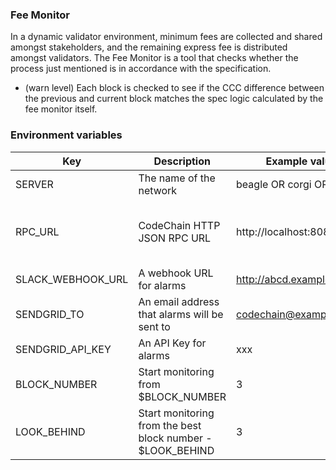 ### Fee Monitor
In a dynamic validator environment, minimum fees are collected and shared amongst stakeholders, and the remaining express fee is distributed amongst validators. The Fee Monitor is a tool that checks whether the process just mentioned is in accordance with the specification.
* (warn level) Each block is checked to see if the CCC difference between the previous and current block matches the spec logic calculated by the fee monitor itself.

### Environment variables

| Key               | Description                                                | Example values              | Default value                                                               |
| ----------------- | ---------------------------------------------------------- | --------------------------- | --------------------------------------------------------------------------- |
| SERVER            | The name of the network                                    | beagle OR corgi OR mainnet  | corgi                                                                       |
| RPC_URL           | CodeChain HTTP JSON RPC URL                                | http://localhost:8080       | https://corgi-rpc.codechain.io in corgi https://rpc.codechain.io in mainnet |
| SLACK_WEBHOOK_URL | A webhook URL for alarms                                   | http://abcd.example.com/x/y | null                                                                        |
| SENDGRID_TO       | An email address that alarms will be sent to               | codechain@example.com       | null                                                                        |
| SENDGRID_API_KEY  | An API Key for alarms                                      | xxx                         | null                                                                        |
| BLOCK_NUMBER      | Start monitoring from $BLOCK_NUMBER                        | 3                           | null                                                                        |
| LOOK_BEHIND       | Start monitoring from the best block number - $LOOK_BEHIND | 3                           | null                                                                        |
